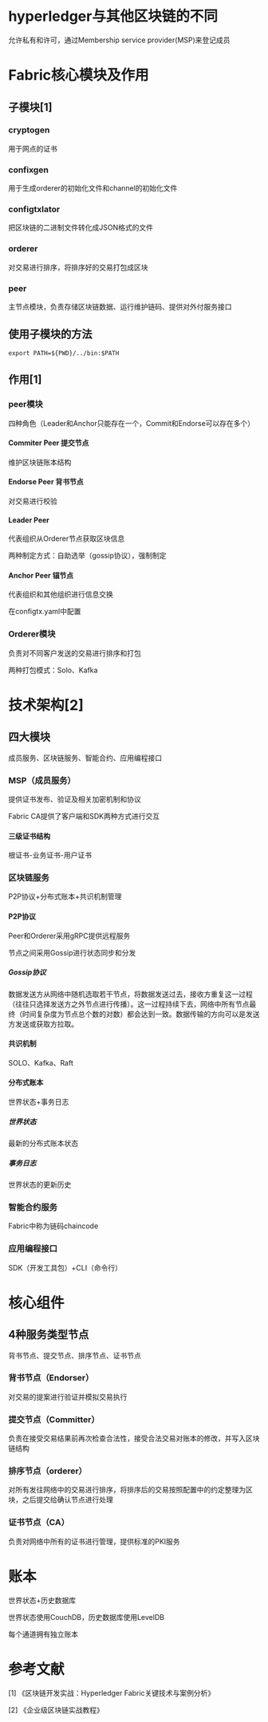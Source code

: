 # hyperledger与其他区块链的不同

允许私有和许可，通过Membership service provider(MSP)来登记成员

# Fabric核心模块及作用

## 子模块[1]

### cryptogen

用于网点的证书

### confixgen

用于生成orderer的初始化文件和channel的初始化文件

### configtxlator

把区块链的二进制文件转化成JSON格式的文件

### orderer

对交易进行排序，将排序好的交易打包成区块

### peer

主节点模块，负责存储区块链数据、运行维护链码、提供对外付服务接口

## 使用子模块的方法

```
export PATH=${PWD}/../bin:$PATH
```



## 作用[1]

### peer模块

四种角色（Leader和Anchor只能存在一个，Commit和Endorse可以存在多个）

#### Commiter Peer 提交节点

维护区块链账本结构

#### Endorse Peer 背书节点

对交易进行校验

#### Leader Peer 

代表组织从Orderer节点获取区块信息

两种制定方式：自助选举（gossip协议），强制制定

#### Anchor Peer 锚节点

代表组织和其他组织进行信息交换

在configtx.yaml中配置

### Orderer模块

负责对不同客户发送的交易进行排序和打包

两种打包模式：Solo、Kafka

# 技术架构[2]

## 四大模块

成员服务、区块链服务、智能合约、应用编程接口

### MSP（成员服务）

提供证书发布、验证及相关加密机制和协议

Fabric CA提供了客户端和SDK两种方式进行交互

#### 三级证书结构

根证书-业务证书-用户证书

### 区块链服务

P2P协议+分布式账本+共识机制管理

#### P2P协议

Peer和Orderer采用gRPC提供远程服务

节点之间采用Gossip进行状态同步和分发

##### Gossip协议

数据发送方从网络中随机选取若干节点，将数据发送过去，接收方重复这一过程（往往只选择发送方之外节点进行传播）。这一过程持续下去，网络中所有节点最终（时间复杂度为节点总个数的对数）都会达到一致。数据传输的方向可以是发送方发送或获取方拉取。

#### 共识机制

SOLO、Kafka、Raft

#### 分布式账本

世界状态+事务日志

##### 世界状态

最新的分布式账本状态

##### 事务日志

世界状态的更新历史

### 智能合约服务

Fabric中称为链码chaincode

### 应用编程接口

SDK（开发工具包）+CLI（命令行）

# 核心组件

## 4种服务类型节点

背书节点、提交节点、排序节点、证书节点

### 背书节点（Endorser）

对交易的提案进行验证并模拟交易执行

### 提交节点（Committer）

负责在接受交易结果前再次检查合法性，接受合法交易对账本的修改，并写入区块链结构

### 排序节点（orderer）

 对所有发往网络中的交易进行排序，将排序后的交易按照配置中的约定整理为区块，之后提交给确认节点进行处理

### 证书节点（CA）

负责对网络中所有的证书进行管理，提供标准的PKI服务

# 账本

世界状态+历史数据库

世界状态使用CouchDB，历史数据库使用LevelDB

每个通道拥有独立账本

# 参考文献

[1] 《区块链开发实战：Hyperledger Fabric关键技术与案例分析》

[2] 《企业级区块链实战教程》